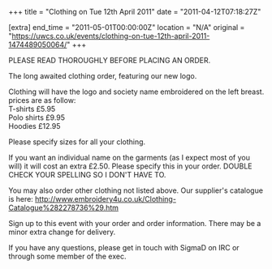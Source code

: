 +++
title = "Clothing on Tue 12th April 2011"
date = "2011-04-12T07:18:27Z"

[extra]
end_time = "2011-05-01T00:00:00Z"
location = "N/A"
original = "https://uwcs.co.uk/events/clothing-on-tue-12th-april-2011-1474489050064/"
+++

PLEASE READ THOROUGHLY BEFORE PLACING AN ORDER.

The long awaited clothing order, featuring our new logo.

Clothing will have the logo and society name embroidered on the left breast. prices are as follow:  
T-shirts £5.95  
Polo shirts £9.95  
Hoodies £12.95

Please specify sizes for all your clothing.

If you want an individual name on the garments (as I expect most of you will) it will cost an extra £2.50. Please specify this in your order. DOUBLE CHECK YOUR SPELLING SO I DON'T HAVE TO.

You may also order other clothing not listed above. Our supplier's catalogue is here: http://www.embroidery4u.co.uk/Clothing-Catalogue%282278736%29.htm

Sign up to this event with your order and order information. There may be a minor extra change for delivery.

If you have any questions, please get in touch with SigmaD on IRC or through some member of the exec.

